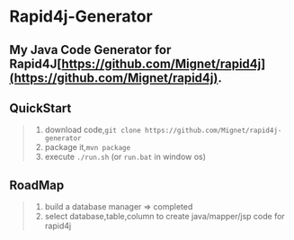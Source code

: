 # Rapid4j-Generator
My Java Code Generator for Rapid4J[https://github.com/Mignet/rapid4j](https://github.com/Mignet/rapid4j).
---
## QuickStart
> 1. download code,`git clone https://github.com/Mignet/rapid4j-generator`
> 2. package it,`mvn package`
> 3. execute `./run.sh` (or `run.bat` in window os)

## RoadMap
> 1. build a database manager => completed
> 2. select database,table,column to create java/mapper/jsp code for rapid4j


